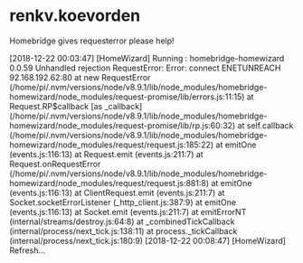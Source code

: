 # renkv.koevorden
Homebridge gives requesterror
please help!




[2018-12-22 00:03:47] [HomeWizard] Running : homebridge-homewizard 0.0.59
Unhandled rejection RequestError: Error: connect ENETUNREACH 92.168.192.62:80
    at new RequestError (/home/pi/.nvm/versions/node/v8.9.1/lib/node_modules/homebridge-homewizard/node_modules/request-promise/lib/errors.js:11:15)
    at Request.RP$callback [as _callback] (/home/pi/.nvm/versions/node/v8.9.1/lib/node_modules/homebridge-homewizard/node_modules/request-promise/lib/rp.js:60:32)
    at self.callback (/home/pi/.nvm/versions/node/v8.9.1/lib/node_modules/homebridge-homewizard/node_modules/request/request.js:185:22)
    at emitOne (events.js:116:13)
    at Request.emit (events.js:211:7)
    at Request.onRequestError (/home/pi/.nvm/versions/node/v8.9.1/lib/node_modules/homebridge-homewizard/node_modules/request/request.js:881:8)
    at emitOne (events.js:116:13)
    at ClientRequest.emit (events.js:211:7)
    at Socket.socketErrorListener (_http_client.js:387:9)
    at emitOne (events.js:116:13)
    at Socket.emit (events.js:211:7)
    at emitErrorNT (internal/streams/destroy.js:64:8)
    at _combinedTickCallback (internal/process/next_tick.js:138:11)
    at process._tickCallback (internal/process/next_tick.js:180:9)
[2018-12-22 00:08:47] [HomeWizard] Refresh...

